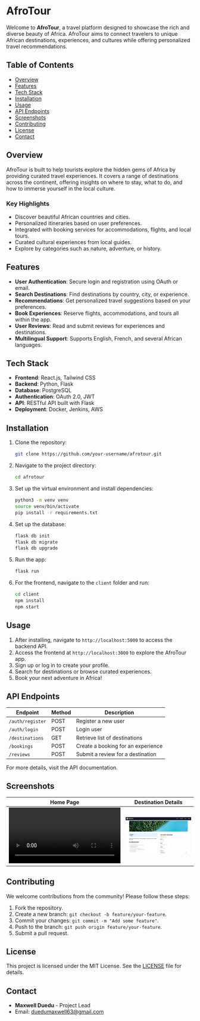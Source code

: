 # AfroTour

Welcome to **AfroTour**, a travel platform designed to showcase the rich and diverse beauty of Africa. AfroTour aims to connect travelers to unique African destinations, experiences, and cultures while offering personalized travel recommendations.

## Table of Contents
- [Overview](#overview)
- [Features](#features)
- [Tech Stack](#tech-stack)
- [Installation](#installation)
- [Usage](#usage)
- [API Endpoints](#api-endpoints)
- [Screenshots](#screenshots)
- [Contributing](#contributing)
- [License](#license)
- [Contact](#contact)

## Overview

AfroTour is built to help tourists explore the hidden gems of Africa by providing curated travel experiences. It covers a range of destinations across the continent, offering insights on where to stay, what to do, and how to immerse yourself in the local culture.

### Key Highlights
- Discover beautiful African countries and cities.
- Personalized itineraries based on user preferences.
- Integrated with booking services for accommodations, flights, and local tours.
- Curated cultural experiences from local guides.
- Explore by categories such as nature, adventure, or history.

## Features

- **User Authentication**: Secure login and registration using OAuth or email.
- **Search Destinations**: Find destinations by country, city, or experience.
- **Recommendations**: Get personalized travel suggestions based on your preferences.
- **Book Experiences**: Reserve flights, accommodations, and tours all within the app.
- **User Reviews**: Read and submit reviews for experiences and destinations.
- **Multilingual Support**: Supports English, French, and several African languages.

## Tech Stack

- **Frontend**: React.js, Tailwind CSS
- **Backend**: Python, Flask
- **Database**: PostgreSQL
- **Authentication**: OAuth 2.0, JWT
- **API**: RESTful API built with Flask
- **Deployment**: Docker, Jenkins, AWS

## Installation

1. Clone the repository:
   ```bash
   git clone https://github.com/your-username/afrotour.git
   ```
2. Navigate to the project directory:
   ```bash
   cd afrotour
   ```

3. Set up the virtual environment and install dependencies:
   ```bash
   python3 -m venv venv
   source venv/bin/activate
   pip install -r requirements.txt
   ```

4. Set up the database:
   ```bash
   flask db init
   flask db migrate
   flask db upgrade
   ```

5. Run the app:
   ```bash
   flask run
   ```

6. For the frontend, navigate to the `client` folder and run:
   ```bash
   cd client
   npm install
   npm start
   ```

## Usage

1. After installing, navigate to `http://localhost:5000` to access the backend API.
2. Access the frontend at `http://localhost:3000` to explore the AfroTour app.
3. Sign up or log in to create your profile.
4. Search for destinations or browse curated experiences.
5. Book your next adventure in Africa!

## API Endpoints

| Endpoint        | Method | Description                         |
|-----------------|--------|-------------------------------------|
| `/auth/register`| POST   | Register a new user                 |
| `/auth/login`   | POST   | Login user                          |
| `/destinations` | GET    | Retrieve list of destinations       |
| `/bookings`     | POST   | Create a booking for an experience  |
| `/reviews`      | POST   | Submit a review for a destination   |

For more details, visit the API documentation.

## Screenshots

| Home Page                         | Destination Details                  |
|-----------------------------------|--------------------------------------|
| ![Home](src/assets/HomeVideo.mov)     | ![Details](src/assets/TripDetails.png)  |

## Contributing

We welcome contributions from the community! Please follow these steps:

1. Fork the repository.
2. Create a new branch: `git checkout -b feature/your-feature`.
3. Commit your changes: `git commit -m "Add some feature"`.
4. Push to the branch: `git push origin feature/your-feature`.
5. Submit a pull request.

## License

This project is licensed under the MIT License. See the [LICENSE](LICENSE) file for details.

## Contact

- **Maxwell Duedu** - Project Lead
- Email: duedumaxwell63@gmail.com
